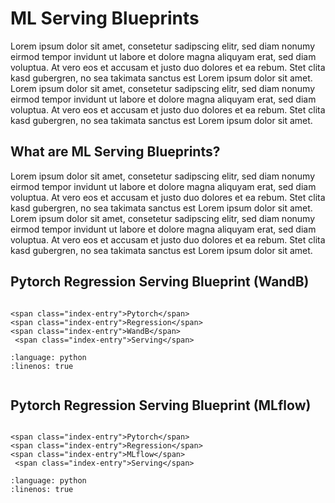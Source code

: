 # ML Serving Blueprints

Lorem ipsum dolor sit amet, consetetur sadipscing elitr, sed diam nonumy eirmod tempor invidunt ut labore et dolore magna aliquyam erat, sed diam voluptua. At vero eos et accusam et justo duo dolores et ea rebum. Stet clita kasd gubergren, no sea takimata sanctus est Lorem ipsum dolor sit amet. Lorem ipsum dolor sit amet, consetetur sadipscing elitr, sed diam nonumy eirmod tempor invidunt ut labore et dolore magna aliquyam erat, sed diam voluptua. At vero eos et accusam et justo duo dolores et ea rebum. Stet clita kasd gubergren, no sea takimata sanctus est Lorem ipsum dolor sit amet.

## What are ML Serving Blueprints?

Lorem ipsum dolor sit amet, consetetur sadipscing elitr, sed diam nonumy eirmod tempor invidunt ut labore et dolore magna aliquyam erat, sed diam voluptua. At vero eos et accusam et justo duo dolores et ea rebum. Stet clita kasd gubergren, no sea takimata sanctus est Lorem ipsum dolor sit amet. Lorem ipsum dolor sit amet, consetetur sadipscing elitr, sed diam nonumy eirmod tempor invidunt ut labore et dolore magna aliquyam erat, sed diam voluptua. At vero eos et accusam et justo duo dolores et ea rebum. Stet clita kasd gubergren, no sea takimata sanctus est Lorem ipsum dolor sit amet.

## Pytorch Regression Serving Blueprint (WandB)

```{index} single: Pytorch; Regression; WandB; Serving
```

```{raw} html
<span class="index-entry">Pytorch</span>
<span class="index-entry">Regression</span>
<span class="index-entry">WandB</span>
 <span class="index-entry">Serving</span>
```

```{literalinclude} ../../src/blueprint_dev_v2_services/ml_serving/ml_serving_service.py
:language: python
:linenos: true
```

```{index} single: MLflow; Serving
```

## Pytorch Regression Serving Blueprint (MLflow)

```{index} triple: Pytorch; Regression; MLflow;
```

```{raw} html
<span class="index-entry">Pytorch</span>
<span class="index-entry">Regression</span>
<span class="index-entry">MLflow</span>
 <span class="index-entry">Serving</span>
```

```{literalinclude} ../../src/blueprint_dev_v2_services/ml_serving_mlflow/ml_serving_mlflow_service.py
:language: python
:linenos: true
```
